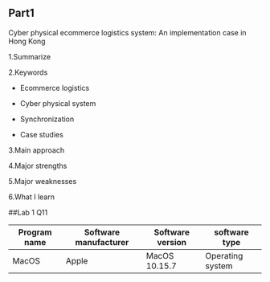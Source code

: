 ## Part1

Cyber physical ecommerce logistics system: An implementation case in Hong Kong

1.Summarize

2.Keywords

  - Ecommerce logistics
 
  - Cyber physical system
 
  - Synchronization
 
  - Case studies
 
3.Main approach

4.Major strengths

5.Major weaknesses

6.What I learn


##Lab 1 Q11

|Program name|Software manufacturer|Software version|software type|
| -----------|---------------------|----------------|-------------|
| MacOS| Apple | MacOS 10.15.7 | Operating system |
